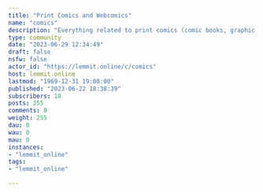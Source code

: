 ```yaml
---
title: "Print Comics and Webcomics" 
name: "comics"
description: "Everything related to print comics (comic books, graphic novels, and strips) and web comics. Artists are encouraged to post their own work. News..."
type: community
date: "2023-06-29 12:34:49"
draft: false
nsfw: false
actor_id: "https://lemmit.online/c/comics"
host: lemmit.online
lastmod: "1969-12-31 19:00:00"
published: "2023-06-22 18:38:39"
subscribers: 18
posts: 255
comments: 0
weight: 255
dau: 0
wau: 0
mau: 0
instances:
- "lemmit_online"
tags: 
- "lemmit_online"

---
```

